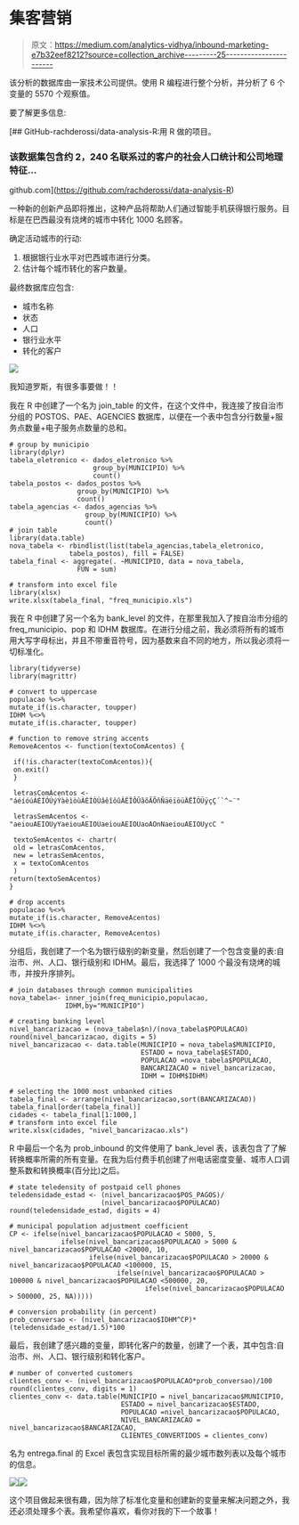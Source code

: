 # 集客营销

> 原文：<https://medium.com/analytics-vidhya/inbound-marketing-e7b32eef8212?source=collection_archive---------25----------------------->

该分析的数据库由一家技术公司提供。使用 R 编程进行整个分析，并分析了 6 个变量的 5570 个观察值。

要了解更多信息:

[](https://github.com/rachderossi/data-analysis-R) [## GitHub-rachderossi/data-analysis-R:用 R 做的项目。

### 该数据集包含约 2，240 名联系过的客户的社会人口统计和公司地理特征…

github.com](https://github.com/rachderossi/data-analysis-R) 

一种新的创新产品即将推出，这种产品将帮助人们通过智能手机获得银行服务。目标是在巴西最没有烧烤的城市中转化 1000 名顾客。

确定活动城市的行动:

1.  根据银行业水平对巴西城市进行分类。
2.  估计每个城市转化的客户数量。

最终数据库应包含:

*   城市名称
*   状态
*   人口
*   银行业水平
*   转化的客户

![](img/cefece3e73b99637fc4af10ffe0b1175.png)

我知道罗斯，有很多事要做！！

我在 R 中创建了一个名为 join_table 的文件，在这个文件中，我连接了按自治市分组的 POSTOS、PAE、AGENCIES 数据库，以便在一个表中包含分行数量+服务点数量+电子服务点数量的总和。

```
# group by municipio
library(dplyr)
tabela_eletronico <- dados_eletronico %>%
                     group_by(MUNICIPIO) %>%
                     count()
tabela_postos <- dados_postos %>%
                 group_by(MUNICIPIO) %>%
                 count()
tabela_agencias <- dados_agencias %>%
                   group_by(MUNICIPIO) %>%
                   count()
# join table
library(data.table)
nova_tabela <- rbindlist(list(tabela_agencias,tabela_eletronico,
               tabela_postos), fill = FALSE) 
tabela_final <- aggregate(. ~MUNICIPIO, data = nova_tabela,
                 FUN = sum)

# transform into excel file
library(xlsx)
write.xlsx(tabela_final, "freq_municipio.xls")
```

我在 R 中创建了另一个名为 bank_level 的文件，在那里我加入了按自治市分组的 freq_municipio、pop 和 IDHM 数据库。在进行分组之前，我必须将所有的城市用大写字母标出，并且不带重音符号，因为基数来自不同的地方，所以我必须将一切标准化。

```
library(tidyverse)
library(magrittr)

# convert to uppercase
populacao %<>% 
mutate_if(is.character, toupper)
IDHM %<>% 
mutate_if(is.character, toupper)

# function to remove string accents
RemoveAcentos <- function(textoComAcentos) {

 if(!is.character(textoComAcentos)){
 on.exit()
 }

 letrasComAcentos <- "áéíóúÁÉÍÓÚýÝàèìòùÀÈÌÒÙâêîôûÂÊÎÔÛãõÃÕñÑäëïöüÄËÏÖÜÿçÇ´`^~¨"

 letrasSemAcentos <- "aeiouAEIOUyYaeiouAEIOUaeiouAEIOUaoAOnNaeiouAEIOUycC "

 textoSemAcentos <- chartr(
 old = letrasComAcentos,
 new = letrasSemAcentos,
 x = textoComAcentos
 )
return(textoSemAcentos)
}

# drop accents
populacao %<>% 
mutate_if(is.character, RemoveAcentos)
IDHM %<>% 
mutate_if(is.character, RemoveAcentos)
```

分组后，我创建了一个名为银行级别的新变量，然后创建了一个包含变量的表:自治市、州、人口、银行级别和 IDHM。最后，我选择了 1000 个最没有烧烤的城市，并按升序排列。

```
# join databases through common municipalities
nova_tabela<- inner_join(freq_municipio,populacao,
              IDHM,by="MUNICIPIO")

# creating banking level
nivel_bancarizacao = (nova_tabela$n)/(nova_tabela$POPULACAO)
round(nivel_bancarizacao, digits = 5)
nivel_bancarizacao <- data.table(MUNICIPIO = nova_tabela$MUNICIPIO,
                                 ESTADO = nova_tabela$ESTADO,
                                 POPULACAO =nova_tabela$POPULACAO,
                                 BANCARIZACAO = nivel_bancarizacao,
                                 IDHM = IDHM$IDHM)

# selecting the 1000 most unbanked cities
tabela_final <- arrange(nivel_bancarizacao,sort(BANCARIZACAO))
tabela_final[order(tabela_final)]
cidades <- tabela_final[1:1000,]
# transform into excel file
write.xlsx(cidades, "nivel_bancarizacao.xls")
```

R 中最后一个名为 prob_inbound 的文件使用了 bank_level 表，该表包含了了解转换概率所需的所有变量。在我为后付费手机创建了州电话密度变量、城市人口调整系数和转换概率(百分比)之后。

```
# state teledensity of postpaid cell phones
teledensidade_estad <- (nivel_bancarizacao$POS_PAGOS)/
                       (nivel_bancarizacao$POPULACAO)
round(teledensidade_estad, digits = 4)

# municipal population adjustment coefficient
CP <- ifelse(nivel_bancarizacao$POPULACAO < 5000, 5,
             ifelse(nivel_bancarizacao$POPULACAO > 5000 & nivel_bancarizacao$POPULACAO <20000, 10,
                    ifelse(nivel_bancarizacao$POPULACAO > 20000 & nivel_bancarizacao$POPULACAO <100000, 15,
                           ifelse(nivel_bancarizacao$POPULACAO > 100000 & nivel_bancarizacao$POPULACAO <500000, 20,
                                  ifelse(nivel_bancarizacao$POPULACAO > 500000, 25, NA)))))

# conversion probability (in percent)
prob_conversao <- (nivel_bancarizacao$IDHM^CP)*(teledensidade_estad/1.5)*100
```

最后，我创建了感兴趣的变量，即转化客户的数量，创建了一个表，其中包含:自治市、州、人口、银行级别和转化客户。

```
# number of converted customers
clientes_conv <- (nivel_bancarizacao$POPULACAO*prob_conversao)/100
round(clientes_conv, digits = 1)
clientes_conv <- data.table(MUNICIPIO = nivel_bancarizacao$MUNICIPIO,
                            ESTADO = nivel_bancarizacao$ESTADO,
                            POPULACAO =nivel_bancarizacao$POPULACAO,
                            NIVEL_BANCARIZACAO = nivel_bancarizacao$BANCARIZACAO,
                            CLIENTES_CONVERTIDOS = clientes_conv)
```

名为 entrega.final 的 Excel 表包含实现目标所需的最少城市数列表以及每个城市的信息。

![](img/8cfc5f0d8321eab714dce020299dde00.png)![](img/31fdf5ed51d6111d1a22643e62942c17.png)

这个项目做起来很有趣，因为除了标准化变量和创建新的变量来解决问题之外，我还必须处理多个表。我希望你喜欢，看你对我的下一个故事！